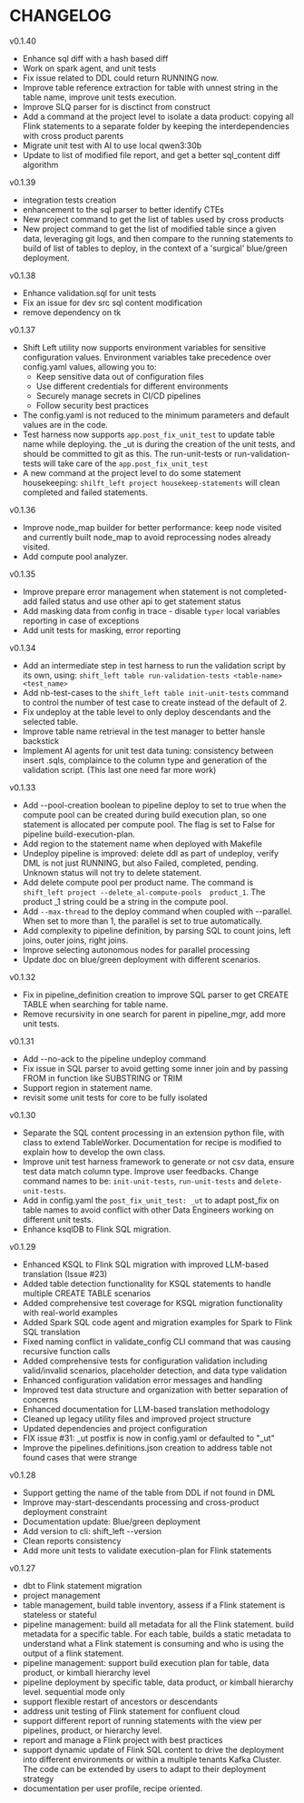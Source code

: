 # CHANGELOG

<!-- version list -->
v0.1.40
- Enhance sql diff with a hash based diff
- Work on spark agent, and unit tests
- Fix issue related to DDL could return RUNNING now. 
- Improve table reference extraction for table with unnest string in the table name, improve unit tests execution. 
- Improve SLQ parser for is disctinct from construct
- Add a command at the project level to isolate a data product: copying all Flink statements to a separate folder by keeping the interdependencies with cross product parents
- Migrate unit test with AI to use local qwen3:30b
- Update to list of modified file report, and get a better sql_content diff algorithm

v0.1.39
- integration tests creation
- enhancement to the sql parser to better identify CTEs
- New project command to get the list of tables used by cross products
- New project command to get the list of modified table since a given data, leveraging git logs, and then compare to the running statements to build of list of tables to deploy, in the context of a 'surgical' blue/green deployment.

v0.1.38
- Enhance validation.sql for unit tests
- Fix an issue for dev src sql content modification
- remove dependency on tk

v0.1.37
* Shift Left utility now supports environment variables for sensitive configuration values. Environment variables take precedence over config.yaml values, allowing you to:
    - Keep sensitive data out of configuration files
    - Use different credentials for different environments
    - Securely manage secrets in CI/CD pipelines
    - Follow security best practices
* The config.yaml is not reduced to the minimum parameters and default values are in the code.
* Test harness now supports `app.post_fix_unit_test` to update table name while deploying. the _ut is during the creation of the unit tests, and should be committed to git as this. The run-unit-tests or run-validation-tests will take care of the `app.post_fix_unit_test`
* A new command at the project level to do some statement housekeeping: `shilft_left project housekeep-statements` will clean completed and failed statements.

v0.1.36
* Improve node_map builder for better performance: keep node visited and currently built node_map to avoid reprocessing nodes already visited.
* Add compute pool analyzer.

v0.1.35
* Improve prepare error management when statement is not completed- add failed status and use other api to get statement status
* Add masking data from config in trace - disable `typer` local variables reporting in case of exceptions
* Add unit tests for masking, error reporting

v0.1.34
* Add an intermediate step in test harness to run the validation script by its own, using: `shift_left table run-validation-tests <table-name> <test_name>`
* Add nb-test-cases to the `shift_left table init-unit-tests` command to control the number of test case to create instead of the default of 2.
* Fix undeploy at the table level to only deploy descendants and the selected table.
* Improve table name retrieval in the test manager to better hansle backstick
* Implement AI agents for unit test data tuning: consistency between insert .sqls, complaince to the column type and generation of the validation script. (This last one need far more work)


v0.1.33
* Add --pool-creation boolean to pipeline deploy to set to true when the compute pool can be created during build execution plan, so one statement is allocated per compute pool. The flag is set to False for pipeline build-execution-plan.
* Add region to the statement name when deployed with Makefile
* Undeploy pipeline is improved: delete ddl as part of undeploy, verify DML is not just RUNNING, but also Failed, completed, pending. Unknown status will not try to delete statement.
* Add delete compute pool per product name. The command is `shift_left project --delete_al-compute-pools  product_1`. The product _1 string could be a string in the compute pool.
* Add `--max-thread` to the deploy command when coupled with --parallel. When set to more than 1, the parallel is set to true automatically.
* Add complexity to pipeline definition, by parsing SQL to count joins, left joins, outer joins, right joins.
* Improve selecting autonomous nodes for parallel processing
* Update doc on blue/green deployment with different scenarios.


v0.1.32
* Fix in pipeline_definition creation to improve SQL parser to get CREATE TABLE when searching for table name.
* Remove recursivity in one search for parent in pipeline_mgr, add more unit tests.

v0.1.31
* Add --no-ack to the pipeline undeploy command
* Fix issue in SQL parser to avoid getting some inner join and by passing FROM in function like SUBSTRING or TRIM
* Support region in statement name.
* revisit some unit tests for core to be fully isolated

v0.1.30
* Separate the SQL content processing in an extension python file, with class to extend TableWorker. Documentation for recipe is modified to explain how to develop the own class.
* Improve unit test harness framework to generate or not csv data, ensure test data match column type. Improve user feedbacks. Change command names to be: `init-unit-tests`, `run-unit-tests` and `delete-unit-tests`. 
* Add in config.yaml the `post_fix_unit_test: _ut` to adapt post_fix on table names to avoid conflict with other Data Engineers working on different unit tests.
* Enhance ksqlDB to Flink SQL migration.

v0.1.29
* Enhanced KSQL to Flink SQL migration with improved LLM-based translation (Issue #23)
* Added table detection functionality for KSQL statements to handle multiple CREATE TABLE scenarios
* Added comprehensive test coverage for KSQL migration functionality with real-world examples
* Added Spark SQL code agent and migration examples for Spark to Flink SQL translation
* Fixed naming conflict in validate_config CLI command that was causing recursive function calls
* Added comprehensive tests for configuration validation including valid/invalid scenarios, placeholder detection, and data type validation
* Enhanced configuration validation error messages and handling
* Improved test data structure and organization with better separation of concerns
* Enhanced documentation for LLM-based translation methodology
* Cleaned up legacy utility files and improved project structure
* Updated dependencies and project configuration
* FIX issue #31: _ut postfix is now in config.yaml or defaulted to "_ut"
* Improve the pipelines.definitions.json creation to address table not found cases that were strange


v0.1.28
* Support getting the name of the table from DDL if not found in DML
* Improve may-start-descendants processing and cross-product deployment constraint
* Documentation update: Blue/green deployment
* Add version to cli: shift_left --version
* Clean reports consistency
* Add more unit tests to validate execution-plan for Flink statements

v0.1.27
* dbt to Flink statement migration
* project management
* table management, build table inventory, assess if a Flink statement is stateless or stateful
* pipeline management: build all metadata for all the Flink statement. build metadata for a specific table. For each table, builds a static metadata to understand what a Flink statement is consuming and who is using the output of a flink statement.
* pipeline management: support build execution plan for table, data product, or kimball hierarchy level
* pipeline deployment by specific table, data product, or kimball hierarchy level. sequential mode only
* support flexible restart of ancestors or descendants
* address unit testing of Flink statement for confluent cloud
* support different report of running statements with the view per pipelines, product, or hierarchy level.
* report and manage a Flink project with best practices
* support dynamic update of Flink SQL content to drive the deployment into different environments or within a multiple tenants Kafka Cluster. The code can be extended by users to adapt to their deployment strategy
* documentation per user profile, recipe oriented.

